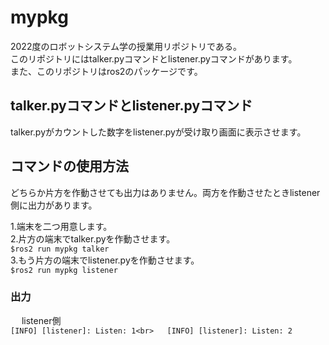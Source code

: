 # mypkg
2022度のロボットシステム学の授業用リポジトリである。  
このリポジトリにはtalker.pyコマンドとlistener.pyコマンドがあります。  
また、このリポジトリはros2のパッケージです。
## talker.pyコマンドとlistener.pyコマンド
talker.pyがカウントした数字をlistener.pyが受け取り画面に表示させます。
## コマンドの使用方法
どちらか片方を作動させても出力はありません。両方を作動させたときlistener側に出力があります。  

1.端末を二つ用意します。  
2.片方の端末でtalker.pyを作動させます。  
`$ros2 run mypkg talker`  
3.もう片方の端末でlistener.pyを作動させます。  
`$ros2 run mypkg listener`  

### 出力
　
listener側  
`[INFO] [listener]: Listen: 1<br>  
 [INFO] [listener]: Listen: 2`


 
